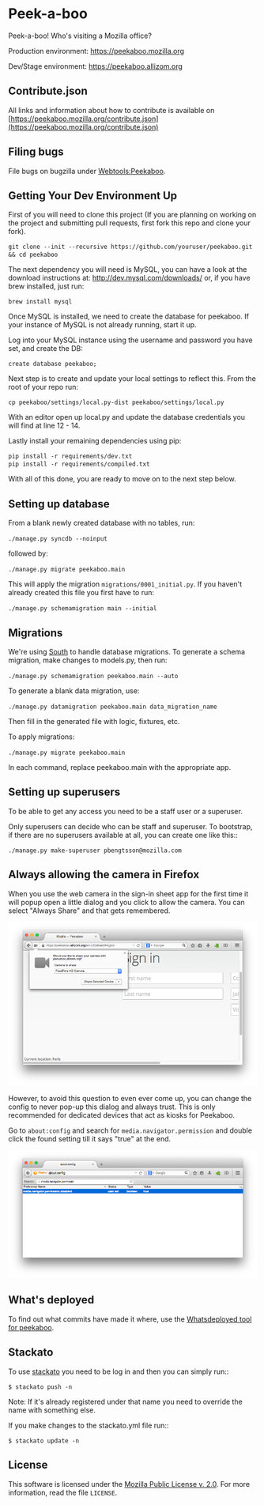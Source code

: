 Peek-a-boo
==========

Peek-a-boo! Who's visiting a Mozilla office?

Production environment: https://peekaboo.mozilla.org

Dev/Stage environment: https://peekaboo.allizom.org

Contribute.json
---------------

All links and information about how to contribute is available on
[https://peekaboo.mozilla.org/contribute.json](https://peekaboo.mozilla.org/contribute.json)

Filing bugs
-----------

File bugs on bugzilla under [Webtools:Peekaboo](https://bugzilla.mozilla.org/enter_bug.cgi?product=Webtools&component=Peekaboo).

Getting Your Dev Environment Up
-------------------------------

First of you will need to clone this project (If you are planning on working on the
project and submitting pull requests, first fork this repo and clone your fork).

    git clone --init --recursive https://github.com/youruser/peekaboo.git && cd peekaboo

The next dependency you will need is MySQL, you can have a look at the download instructions at:
http://dev.mysql.com/downloads/ or, if you have brew installed, just run:

    brew install mysql

Once MySQL is installed, we need to create the database for peekaboo. If your instance of MySQL
is not already running, start it up.

Log into your MySQL instance using the username and password you have set, and create the DB:

    create database peekaboo;

Next step is to create and update your local settings to reflect this. From the root of your repo run:

    cp peekaboo/settings/local.py-dist peekaboo/settings/local.py

With an editor open up local.py and update the database credentials you will find at line 12 - 14.

Lastly install your remaining dependencies using pip:

    pip install -r requirements/dev.txt
    pip install -r requirements/compiled.txt

With all of this done, you are ready to move on to the next step below.


Setting up database
-------------------

From a blank newly created database with no tables, run:

``./manage.py syncdb --noinput``

followed by:

``./manage.py migrate peekaboo.main``

This will apply the migration ``migrations/0001_initial.py``. If you
haven't already created this file you first have to run:

``./manage.py schemamigration main --initial``

Migrations
----------

We're using [South](http://south.aeracode.org/) to handle database migrations.
To generate a schema migration, make changes to models.py, then run:

``./manage.py schemamigration peekaboo.main --auto``

To generate a blank data migration, use:

``./manage.py datamigration peekaboo.main data_migration_name``

Then fill in the generated file with logic, fixtures, etc.

To apply migrations:

``./manage.py migrate peekaboo.main``

In each command, replace peekaboo.main with the appropriate app.


Setting up superusers
---------------------

To be able to get any access you need to be a staff user or a superuser.

Only superusers can decide who can be staff and superuser. To
bootstrap, if there are no superusers available at all, you can create
one like this::

    ./manage.py make-superuser pbengtsson@mozilla.com


Always allowing the camera in Firefox
-------------------------------------

When you use the web camera in the sign-in sheet app for the first
time it will popup open a little dialog and you click to allow the
camera. You can select "Always Share" and that gets remembered.

![Always Share](always-share-screenshot.png)

However, to avoid this question to even ever come up, you can change
the config to never pop-up this dialog and always trust. This is only
recommended for dedicated devices that act as kiosks for Peekaboo.

Go to `about:config` and search for `media.navigator.permission` and
double click the found setting till it says "true" at the end.

![about:config](about-config-screenshot.png)

What's deployed
---------------

To find out what commits have made it where, use the
[Whatsdeployed tool for
peekaboo](https://whatsdeployed.paas.allizom.org/?owner=mozilla&repo=peekaboo&name[]=Stage&url[]=https%3A%2F%2Fpeekaboo.allizom.org%2Fmedia%2Frevision.txt&name[]=Prod&url[]=https%3A%2F%2Fpeekaboo.mozilla.org%2Fmedia%2Frevision.txt).

Stackato
--------

To use [stackato](http://api.stacka.to/docs/) you need to be log in and then you can
simply run::

    $ stackato push -n

Note: If it's already registered under that name you need to override
the name with something else.

If you make changes to the stackato.yml file run::

    $ stackato update -n

License
-------

This software is licensed under the
[Mozilla Public License v. 2.0](http://mozilla.org/MPL/2.0/).
For more
information, read the file ``LICENSE``.
